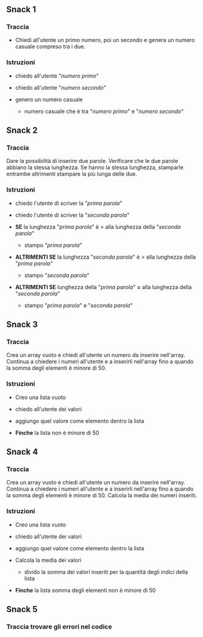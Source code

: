 #

## Snack 1

### Traccia

- Chiedi all'utente un primo numero, poi un secondo e genera un numero casuale compreso tra i due.

### Istruzioni

- chiedo all'utente "_numero primo_"

- chiedo all'utente "_numero secondo_"

- genero un numero casuale
  - numero casuale che è tra "_numero primo_" e "_numero secondo_"

## Snack 2

### Traccia

Dare la possibilità di inserire due parole. Verificare che le due parole abbiano la stessa lunghezza. Se hanno la stessa lunghezza, stamparle entrambe altrimenti stampare la più lunga delle due.

### Istruzioni

- chiedo l'utente di scriver la "_prima parola_"

- chiedo l'utente di scriver la "_seconda parola_"

- **SE** la lunghezza "_prima parola_" è > alla lunghezza della "_seconda parola_"

  - stampo "_prima parola_"

- **ALTRIMENTI SE** la lunghezza "_seconda parola_" è > alla lunghezza della "_prima parola_"

  - stampo "_seconda parola_"

- **ALTRIMENTI SE** lunghezza della "_prima parola_" **=** alla lunghezza della "_seconda parola_"
  - stampo "_prima parola_" e "_seconda parola_"

## Snack 3

### Traccia

Crea un array vuoto e chiedi all'utente un numero da inserire nell'array. Continua a chiedere i numeri all'utente e a inserirli nell'array fino a quando la somma degli elementi è minore di 50.

### Istruzioni

- Creo una lista vuoto

- chiedo all'utente dei valori

- aggiungo quel valore come elemento dentro la lista

- **Finche** la lista non è minore di 50

## Snack 4

### Traccia

Crea un array vuoto e chiedi all'utente un numero da inserire nell'array. Continua a chiedere i numeri all'utente e a inserirli nell'array fino a quando la somma degli elementi è minore di 50.
Calcola la media dei numeri inseriti.

### Istruzioni

- Creo una lista vuoto

- chiedo all'utente dei valori

- aggiungo quel valore come elemento dentro la lista

- Calcola la media dei valori

  - divido la somma dei valori inseriti per la quantità degli indici della lista

- **Finche** la lista somma degli elementi non è minore di 50

## Snack 5

### Traccia trovare gli errori nel codice
